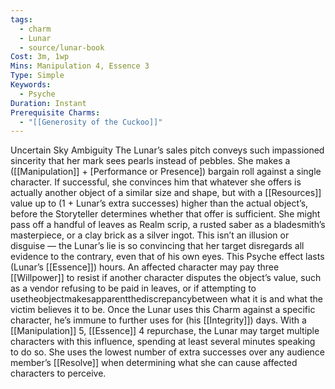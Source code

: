 ```yaml
---
tags:
  - charm
  - Lunar
  - source/lunar-book
Cost: 3m, 1wp
Mins: Manipulation 4, Essence 3
Type: Simple
Keywords:
  - Psyche
Duration: Instant
Prerequisite Charms:
  - "[[Generosity of the Cuckoo]]"
---
```

Uncertain Sky Ambiguity The Lunar’s sales pitch conveys such impassioned sincerity that her mark sees pearls instead of pebbles. She makes a ([[Manipulation]] + [Performance or Presence]) bargain roll against a single character. If successful, she convinces him that whatever she offers is actually another object of a similar size and shape, but with a [[Resources]] value up to (1 + Lunar’s extra successes) higher than the actual object’s, before the Storyteller determines whether that offer is sufficient. She might pass off a handful of leaves as Realm scrip, a rusted saber as a bladesmith’s masterpiece, or a clay brick as a silver ingot. This isn’t an illusion or disguise — the Lunar’s lie is so convincing that her target disregards all evidence to the contrary, even that of his own eyes. This Psyche effect lasts (Lunar’s [[Essence]]) hours. An affected character may pay three [[Willpower]] to resist if another character disputes the object’s value, such as a vendor refusing to be paid in leaves, or if attempting to usetheobjectmakesapparentthediscrepancybetween what it is and what the victim believes it to be. Once the Lunar uses this Charm against a specific character, he’s immune to further uses for (his [[Integrity]]) days. With a [[Manipulation]] 5, [[Essence]] 4 repurchase, the Lunar may target multiple characters with this influence, spending at least several minutes speaking to do so. She uses the lowest number of extra successes over any audience member’s [[Resolve]] when determining what she can cause affected characters to perceive.